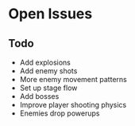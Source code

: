 # Open Issues

## Todo

- Add explosions
- Add enemy shots
- More enemy movement patterns
- Set up stage flow
- Add bosses
- Improve player shooting physics
- Enemies drop powerups